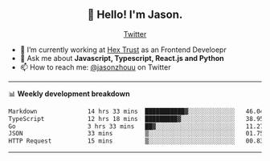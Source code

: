 <h2 align="center">👋 Hello! I'm Jason.</h2>
<p align="center">
  <a href="https://twitter.com/jasonzhouu">Twitter</a>
</p>


- 🔭 I’m currently working at [Hex Trust](https://hextrust.com/) as an Frontend Develoepr
- 💬 Ask me about **Javascript, Typescript, React.js and Python**
- 📫 How to reach me: [@jasonzhouu](https://twitter.com/jasonzhouu) on Twitter

-------

📊 **Weekly development breakdown**
<!--START_SECTION:waka-->

```txt
Markdown              14 hrs 33 mins  ███████████▓░░░░░░░░░░░░░   46.04 %
TypeScript            12 hrs 18 mins  █████████▓░░░░░░░░░░░░░░░   38.95 %
Go                    3 hrs 33 mins   ██▓░░░░░░░░░░░░░░░░░░░░░░   11.27 %
JSON                  33 mins         ▒░░░░░░░░░░░░░░░░░░░░░░░░   01.75 %
HTTP Request          15 mins         ▒░░░░░░░░░░░░░░░░░░░░░░░░   00.83 %
```

<!--END_SECTION:waka-->

-------
